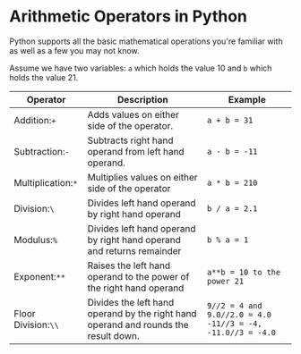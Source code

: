 # Arithmetic Operators in Python

Python supports all the basic mathematical operations you're familiar with as well as
a few you may not know.

Assume we have two variables: `a` which holds the value 10 and `b` which holds the value 21.

| **Operator**        | **Description**                                                                     | **Example**                                                   |
|---------------------|-------------------------------------------------------------------------------------|---------------------------------------------------------------|
| Addition:`+`        |Adds values on either side of the operator.                                          | `a + b = 31`                                                  |
| Subtraction:`-`     |	Subtracts right hand operand from left hand operand.                                | `a - b = -11`                                                 |
| Multiplication:`*`  |Multiplies values on either side of the operator                                     | `a * b = 210`                                                 |
| Division:`\`        | Divides left hand operand by right hand operand                                     | `b / a = 2.1`                                                 |
| Modulus:`%`         | Divides left hand operand by right hand operand and returns remainder               | `b % a = 1`                                                   |
| Exponent:`**`       | Raises the left hand operand to the power of the right hand operand                 | `a**b = 10 to the power 21`                                   |
| Floor Division:`\\` | Divides the left hand operand by the right hand operand and rounds the result down. | `9//2 = 4 and 9.0//2.0 = 4.0`  `-11//3 = -4, -11.0//3 = -4.0` | 
